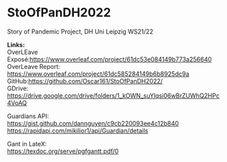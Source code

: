 # StoOfPanDH2022
Story of Pandemic Project, DH Uni Leipzig WS21/22


<b> Links: </b><br>
OverLEave Exposé:https://www.overleaf.com/project/61dc53e084149b773a256640 <br>
OverLeave Report: https://www.overleaf.com/project/61dc585284149b6b8925dc9a <br>
GitHub:https://github.com/Oscar161/StoOfPanDH2022/ <br>
GDrive: https://drive.google.com/drive/folders/1_kOWN_suYlqsi06wBrZUWhQ2HPc4VoAQ <br>

Guardians API: <br>
https://gist.github.com/dannguyen/c9cb220093ee4c12b840 <br>
https://rapidapi.com/mikilior1/api/Guardian/details <br>

Gant in LateX: <br>
https://texdoc.org/serve/pgfgantt.pdf/0 <br>
